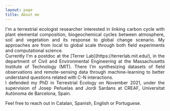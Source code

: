 ```yaml
---
layout: page
title: About me
---
```


<div style="text-align: justify"> I'm a terrestrial ecologist researcher interested in linking carbon cycle with plant elemental composition, biogeochemical cycles between atmosphere, soil and vegetation and its response to global change scenario. My approaches are from local to global scale through both field experiments and computational science. </div>

<div style="text-align: justify"> Currently I'm a postdoc at the [Terrer Lab](https://terrerlab.mit.edu/), in the department of Civil and Environmental Engineering at the Massachusetts Institute of Technology (MIT). There I'm synthesizing datasets of field observations and remote-sensing data through machine-learning to better understand questions related with C-N interactions. </div>

<div style="text-align: justify"> I defended my PhD in Terrestrial Ecology on November 2021, under the supervision of Josep Peñuelas and Jordi Sardans at CREAF, Universitat Autònoma de Barcelona, Spain. </div>

Feel free to reach out in Catalan, Spanish, English or Portuguese.
